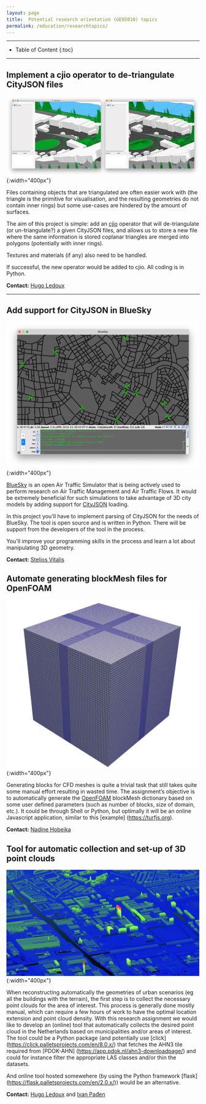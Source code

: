 ```yaml
---
layout: page
title:  Potential research orientation (GEO5010) topics
permalink: /education/researchtopics/
---
```


- - -

* Table of Content
{:toc}

- - -

## Implement a cjio operator to de-triangulate CityJSON files 

![](img/cjtri.jpg){:width="400px"}

Files containing objects that are triangulated are often easier work with (the triangle is the primitive for visualisation, and the resulting geometries do not contain inner rings) but some use-cases are hindered by the amount of surfaces.

The aim of this project is simple: add an [cjio](https://github.com/cityjson/cjio) operator that will de-triangulate (or un-triangulate?) a given CityJSON files, and allows us to store a new file where the same information is stored coplanar triangles are merged into polygons (potentially with inner rings).

Textures and materials (if any) also need to be handled.

If successful, the new operator would be added to cjio. All coding is in Python.

**Contact:** [Hugo Ledoux](https://3d.bk.tudelft.nl/hledoux)

- - - 

## Add support for CityJSON in BlueSky

![](img/bluesky_uam.png){:width="400px"}

[BlueSky](https://github.com/TUDelft-CNS-ATM/bluesky) is an open Air Traffic Simulator that is being actively used to perform research on Air Traffic Management and Air Traffic Flows. It would be extremely beneficial for such simulations to take advantage of 3D city models by adding support for [CityJSON](https://www.cityjson.org/) loading.

In this project you'll have to implement parsing of CityJSON for the needs of BlueSky. The tool is open source and is written in Python. There will be support from the developers of the tool in the process.

You'll improve your programming skills in the process and learn a lot about manipulating 3D geometry.

**Contact:** [Stelios Vitalis](https://3d.bk.tudelft.nl/svitalis)

## Automate generating blockMesh files for OpenFOAM

![](img/block_basic.png){:width="400px"}

Generating blocks for CFD meshes is quite a trivial task that still takes quite some manual effort resulting in wasted time. The assignment’s objective is to automatically generate the [OpenFOAM](https://openfoam.org/) blockMesh dictionary based on some user defined parameters (such as number of blocks, size of domain, etc.). It could be through Shell or Python, but optimally it will be an online Javascript application, similar to this [example] (https://turfjs.org).

**Contact:** [Nadine Hobeika](https://3d.bk.tudelft.nl/nhobeika)

## Tool for automatic collection and set-up of 3D point clouds

![](img/3d_pointclouds.png){:width="400px"}

When reconstructing automatically the geometries of urban scenarios (eg all the buildings with the terrain), the first step is to collect the necessary point clouds for the area of interest. 
This process is generally done mostly manual, which can require a few hours of work to have the optimal location extension and point cloud density. 
With this research assignment we would like to develop an (online) tool that automatically collects the desired point cloud in the Netherlands based on municipalities and/or areas of interest. 
The tool could be a Python package (and potentially use [click] (https://click.palletsprojects.com/en/8.0.x/) that fetches the AHN3 tile required from [PDOK-AHN] (https://app.pdok.nl/ahn3-downloadpage/) and could for instance filter the appropriate LAS classes and/or thin the datasets.

And online tool hosted somewehere (by using the Python framework [flask] (https://flask.palletsprojects.com/en/2.0.x/)) would be an alternative.

**Contact:** [Hugo Ledoux](https://3d.bk.tudelft.nl/hledoux/) and [Ivan Pađen](https://3d.bk.tudelft.nl/ipaden)
